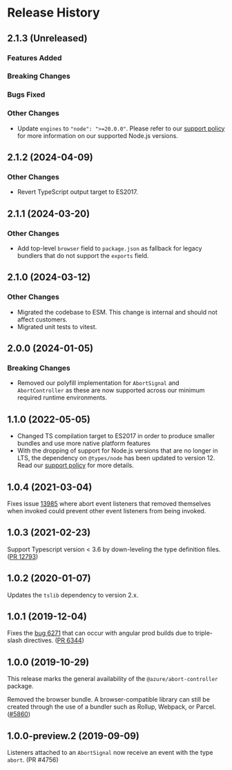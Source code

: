# Release History

## 2.1.3 (Unreleased)

### Features Added

### Breaking Changes

### Bugs Fixed

### Other Changes

- Update `engines` to `"node": ">=20.0.0"`. Please refer to our [support policy](https://github.com/Azure/azure-sdk-for-js/blob/main/SUPPORT.md) for more information on our supported Node.js versions.

## 2.1.2 (2024-04-09)

### Other Changes

- Revert TypeScript output target to ES2017.

## 2.1.1 (2024-03-20)

### Other Changes

- Add top-level `browser` field to `package.json` as fallback for legacy bundlers that do not support the `exports` field.

## 2.1.0 (2024-03-12)

### Other Changes

- Migrated the codebase to ESM. This change is internal and should not affect customers.
- Migrated unit tests to vitest.

## 2.0.0 (2024-01-05)

### Breaking Changes

- Removed our polyfill implementation for `AbortSignal` and `AbortController` as these are now supported across our minimum required runtime environments.

## 1.1.0 (2022-05-05)

- Changed TS compilation target to ES2017 in order to produce smaller bundles and use more native platform features
- With the dropping of support for Node.js versions that are no longer in LTS, the dependency on `@types/node` has been updated to version 12. Read our [support policy](https://github.com/Azure/azure-sdk-for-js/blob/main/SUPPORT.md) for more details.

## 1.0.4 (2021-03-04)

Fixes issue [13985](https://github.com/Azure/azure-sdk-for-js/issues/13985) where abort event listeners that removed themselves when invoked could prevent other event listeners from being invoked.

## 1.0.3 (2021-02-23)

Support Typescript version < 3.6 by down-leveling the type definition files. ([PR 12793](https://github.com/Azure/azure-sdk-for-js/pull/12793))

## 1.0.2 (2020-01-07)

Updates the `tslib` dependency to version 2.x.

## 1.0.1 (2019-12-04)

Fixes the [bug 6271](https://github.com/Azure/azure-sdk-for-js/issues/6271) that can occur with angular prod builds due to triple-slash directives.
([PR 6344](https://github.com/Azure/azure-sdk-for-js/pull/6344))

## 1.0.0 (2019-10-29)

This release marks the general availability of the `@azure/abort-controller` package.

Removed the browser bundle. A browser-compatible library can still be created through the use of a bundler such as Rollup, Webpack, or Parcel.
([#5860](https://github.com/Azure/azure-sdk-for-js/pull/5860))

## 1.0.0-preview.2 (2019-09-09)

Listeners attached to an `AbortSignal` now receive an event with the type `abort`. (PR #4756)
